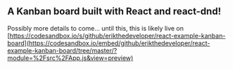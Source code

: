 ## A Kanban board built with React and react-dnd!

Possibly more details to come... until this, this is likely live on [https://codesandbox.io/s/github/erikthedeveloper/react-example-kanban-board](https://codesandbox.io/embed/github/erikthedeveloper/react-example-kanban-board/tree/master/?module=%2Fsrc%2FApp.js&view=preview)